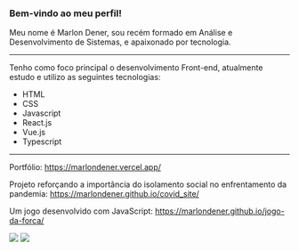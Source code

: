 ### Bem-vindo ao meu perfil!

Meu nome é Marlon Dener, sou recém formado em Análise e Desenvolvimento de Sistemas, e apaixonado por tecnologia.

----------

Tenho como foco principal o desenvolvimento Front-end, atualmente estudo e utilizo as seguintes tecnologias:

-   HTML
-   CSS
-   Javascript
-   React.js
-   Vue.js
-   Typescript
----------
 
 Portfólio: https://marlondener.vercel.app/

 Projeto reforçando a importância do isolamento social no enfrentamento da pandemia: https://marlondener.github.io/covid_site/
 
 Um jogo desenvolvido com JavaScript: https://marlondener.github.io/jogo-da-forca/
 

 [![](https://camo.githubusercontent.com/a493f6833f99fb3c85788d6d9305e6b7a42b838e5ee5d138fd9a8214a7e77472/68747470733a2f2f696d672e736869656c64732e696f2f62616467652f6c696e6b6564696e2d2532333030373742352e7376673f267374796c653d666f722d7468652d6261646765266c6f676f3d6c696e6b6564696e266c6f676f436f6c6f723d7768697465)](https://www.linkedin.com/in/marlon-dener-672546158/) [![](https://camo.githubusercontent.com/01f96a3cbcc63f66c762dbd1531643cbd83dcb9ab9d0f2ba580444341e305b02/68747470733a2f2f696d672e736869656c64732e696f2f62616467652f676d61696c2d4431343833363f267374796c653d666f722d7468652d6261646765266c6f676f3d676d61696c266c6f676f436f6c6f723d7768697465)](mailto:marlondener01@gmail.com)
